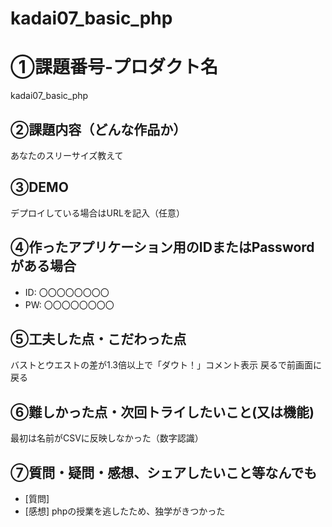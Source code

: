 # kadai07_basic_php


# ①課題番号-プロダクト名

kadai07_basic_php

## ②課題内容（どんな作品か）

あなたのスリーサイズ教えて

## ③DEMO

デプロイしている場合はURLを記入（任意）

## ④作ったアプリケーション用のIDまたはPasswordがある場合

- ID: 〇〇〇〇〇〇〇〇
- PW: 〇〇〇〇〇〇〇〇

## ⑤工夫した点・こだわった点
バストとウエストの差が1.3倍以上で「ダウト！」コメント表示
戻るで前画面に戻る

## ⑥難しかった点・次回トライしたいこと(又は機能)
最初は名前がCSVに反映しなかった（数字認識）


## ⑦質問・疑問・感想、シェアしたいこと等なんでも

- [質問]
- [感想] phpの授業を逃したため、独学がきつかった

